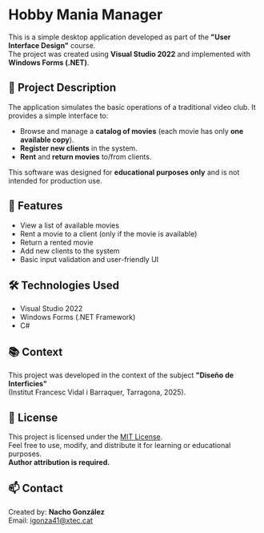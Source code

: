 # Hobby Mania Manager

This is a simple desktop application developed as part of the **"User Interface Design"** course.  
The project was created using **Visual Studio 2022** and implemented with **Windows Forms (.NET)**.

## 📌 Project Description

The application simulates the basic operations of a traditional video club. It provides a simple interface to:

- Browse and manage a **catalog of movies** (each movie has only **one available copy**).
- **Register new clients** in the system.
- **Rent** and **return movies** to/from clients.

This software was designed for **educational purposes only** and is not intended for production use.

## 🎯 Features

- View a list of available movies
- Rent a movie to a client (only if the movie is available)
- Return a rented movie
- Add new clients to the system
- Basic input validation and user-friendly UI

## 🛠️ Technologies Used

- Visual Studio 2022
- Windows Forms (.NET Framework)
- C#

## 📚 Context

This project was developed in the context of the subject **"Diseño de Interficies"**  
(Institut Francesc Vidal i Barraquer, Tarragona, 2025).

## 📄 License

This project is licensed under the [MIT License](LICENSE).  
Feel free to use, modify, and distribute it for learning or educational purposes.  
**Author attribution is required.**

## 📫 Contact

Created by: **Nacho González**  
Email: igonza41@xtec.cat
